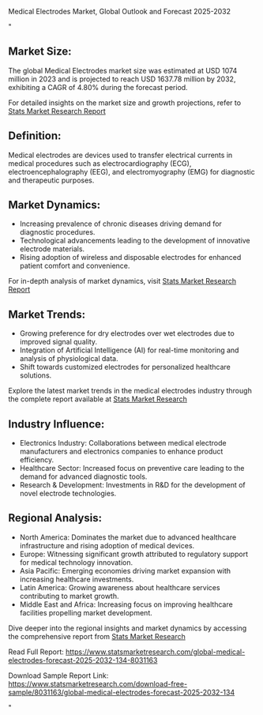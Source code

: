 Medical Electrodes Market, Global Outlook and Forecast 2025-2032

"<html>
<head>
<title>Medical Electrodes Market, Global Outlook and Forecast 2025-2032</title>
</head>
<body>

<h2>Market Size:</h2>
<p>The global Medical Electrodes market size was estimated at USD 1074 million in 2023 and is projected to reach USD 1637.78 million by 2032, exhibiting a CAGR of 4.80% during the forecast period.</p>
<p>For detailed insights on the market size and growth projections, refer to <a href='https://www.statsmarketresearch.com/global-medical-electrodes-forecast-2025-2032-134-8031163'>Stats Market Research Report</a></p>

<h2>Definition:</h2>
<p>Medical electrodes are devices used to transfer electrical currents in medical procedures such as electrocardiography (ECG), electroencephalography (EEG), and electromyography (EMG) for diagnostic and therapeutic purposes.</p>

<h2>Market Dynamics:</h2>
<ul>
<li>Increasing prevalence of chronic diseases driving demand for diagnostic procedures.</li>
<li>Technological advancements leading to the development of innovative electrode materials.</li>
<li>Rising adoption of wireless and disposable electrodes for enhanced patient comfort and convenience.</li>
</ul>
<p>For in-depth analysis of market dynamics, visit <a href='https://www.statsmarketresearch.com/global-medical-electrodes-forecast-2025-2032-134-8031163'>Stats Market Research Report</a></p>

<h2>Market Trends:</h2>
<ul>
<li>Growing preference for dry electrodes over wet electrodes due to improved signal quality.</li>
<li>Integration of Artificial Intelligence (AI) for real-time monitoring and analysis of physiological data.</li>
<li>Shift towards customized electrodes for personalized healthcare solutions.</li>
</ul>
<p>Explore the latest market trends in the medical electrodes industry through the complete report available at <a href='https://www.statsmarketresearch.com/global-medical-electrodes-forecast-2025-2032-134-8031163'>Stats Market Research</a></p>

<h2>Industry Influence:</h2>
<ul>
<li>Electronics Industry: Collaborations between medical electrode manufacturers and electronics companies to enhance product efficiency.</li>
<li>Healthcare Sector: Increased focus on preventive care leading to the demand for advanced diagnostic tools.</li>
<li>Research & Development: Investments in R&D for the development of novel electrode technologies.</li>
</ul>

<h2>Regional Analysis:</h2>
<ul>
<li>North America: Dominates the market due to advanced healthcare infrastructure and rising adoption of medical devices.</li>
<li>Europe: Witnessing significant growth attributed to regulatory support for medical technology innovation.</li>
<li>Asia Pacific: Emerging economies driving market expansion with increasing healthcare investments.</li>
<li>Latin America: Growing awareness about healthcare services contributing to market growth.</li>
<li>Middle East and Africa: Increasing focus on improving healthcare facilities propelling market development.</li>
</ul>
<p>Dive deeper into the regional insights and market dynamics by accessing the comprehensive report from <a href='https://www.statsmarketresearch.com/global-medical-electrodes-forecast-2025-2032-134-8031163'>Stats Market Research</a></p>

<p>Read Full Report: <a href='https://www.statsmarketresearch.com/global-medical-electrodes-forecast-2025-2032-134-8031163'>https://www.statsmarketresearch.com/global-medical-electrodes-forecast-2025-2032-134-8031163</a></p>
<p>Download Sample Report Link: <a href='https://www.statsmarketresearch.com/download-free-sample/8031163/global-medical-electrodes-forecast-2025-2032-134'>https://www.statsmarketresearch.com/download-free-sample/8031163/global-medical-electrodes-forecast-2025-2032-134</a></p>
</body>
</html>"
